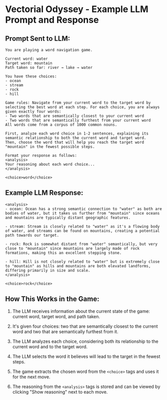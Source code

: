 # Vectorial Odyssey - Example LLM Prompt and Response

## Prompt Sent to LLM:

```
You are playing a word navigation game.

Current word: water
Target word: mountain
Path taken so far: river → lake → water

You have these choices:
- ocean
- stream
- rock
- hill

Game rules: Navigate from your current word to the target word by selecting the best word at each step. For each choice, you are always given exactly four words:
- Two words that are semantically closest to your current word
- Two words that are semantically furthest from your current word
All words come from a corpus of 1000 common nouns.

First, analyze each word choice in 1-2 sentences, explaining its semantic relationship to both the current word and target word.
Then, choose the word that will help you reach the target word "mountain" in the fewest possible steps.

Format your response as follows:
<analysis>
Your reasoning about each word choice...
</analysis>

<choice>word</choice>
```

## Example LLM Response:

```
<analysis>
- ocean: Ocean has a strong semantic connection to "water" as both are bodies of water, but it takes us further from "mountain" since oceans and mountains are typically distant geographic features.

- stream: Stream is closely related to "water" as it's a flowing body of water, and streams can be found on mountains, creating a potential path towards our target.

- rock: Rock is somewhat distant from "water" semantically, but very close to "mountain" since mountains are largely made of rock formations, making this an excellent stepping stone.

- hill: Hill is not closely related to "water" but is extremely close to "mountain" as hills and mountains are both elevated landforms, differing primarily in size and scale.
</analysis>

<choice>rock</choice>
```

## How This Works in the Game:

1. The LLM receives information about the current state of the game: current word, target word, and path taken.

2. It's given four choices: two that are semantically closest to the current word and two that are semantically furthest from it.

3. The LLM analyzes each choice, considering both its relationship to the current word and to the target word.

4. The LLM selects the word it believes will lead to the target in the fewest steps.

5. The game extracts the chosen word from the `<choice>` tags and uses it for the next move.

6. The reasoning from the `<analysis>` tags is stored and can be viewed by clicking "Show reasoning" next to each move.